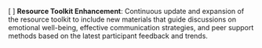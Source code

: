 [ ] **Resource Toolkit Enhancement**: Continuous update and expansion of the resource toolkit to include new materials that guide discussions on emotional well-being, effective communication strategies, and peer support methods based on the latest participant feedback and trends.